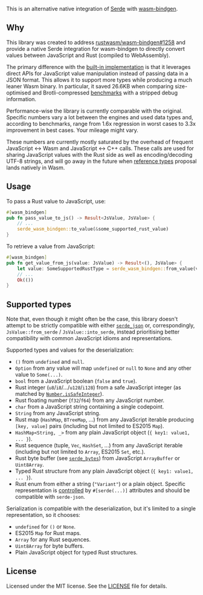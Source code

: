 This is an alternative native integration of [Serde](https://serde.rs/) with [wasm-bindgen](https://github.com/rustwasm/wasm-bindgen).

## Why

This library was created to address [rustwasm/wasm-bindgen#1258](https://github.com/rustwasm/wasm-bindgen/issues/1258) and provide a native Serde integration for wasm-bindgen to directly convert values between JavaScript and Rust (compiled to WebAssembly).

The primary difference with the [built-in implementation](https://rustwasm.github.io/docs/wasm-bindgen/reference/arbitrary-data-with-serde.html) is that it leverages direct APIs for JavaScript value manipulation instead of passing data in a JSON format. This allows it to support more types while producing a much leaner Wasm binary. In particular, it saved 26.6KB when comparing size-optimised and Brotli-compressed [benchmarks](benchmarks) with a stripped debug information.

Performance-wise the library is currently comparable with the original. Specific numbers vary a lot between the engines and used data types and, according to benchmarks, range from 1.6x regression in worst cases to 3.3x improvement in best cases. Your mileage might vary.

These numbers are currently mostly saturated by the overhead of frequent JavaScript <-> Wasm and JavaScript <-> C++ calls. These calls are used for sharing JavaScript values with the Rust side as well as encoding/decoding UTF-8 strings, and will go away in the future when [reference types](https://github.com/WebAssembly/reference-types) proposal lands natively in Wasm.

## Usage

To pass a Rust value to JavaScript, use:

```rust
#[wasm_bindgen]
pub fn pass_value_to_js() -> Result<JsValue, JsValue> {
	// ...
	serde_wasm_bindgen::to_value(&some_supported_rust_value)
}
```

To retrieve a value from JavaScript:

```rust
#[wasm_bindgen]
pub fn get_value_from_js(value: JsValue) -> Result<(), JsValue> {
	let value: SomeSupportedRustType = serde_wasm_bindgen::from_value(value)?;
	// ...
	Ok(())
}
```

## Supported types

Note that, even though it might often be the case, this library doesn't attempt to be strictly compatible with either [`serde_json`](https://docs.serde.rs/serde_json/) or, correspondingly, `JsValue::from_serde` / `JsValue::into_serde`, instead prioritising better compatibility with common JavaScript idioms and representations.

Supported types and values for the deserialization:
 - `()` from `undefined` and `null`.
 - `Option` from any value will map `undefined` or `null` to `None` and any other value to `Some(...)`.
 - `bool` from a JavaScript boolean (`false` and `true`).
 - Rust integer (`u8`/`i8`/.../`u128`/`i128`) from a safe JavaScript integer (as matched by [`Number.isSafeInteger`](https://developer.mozilla.org/en-US/docs/Web/JavaScript/Reference/Global_Objects/Number/isSafeInteger)).
 - Rust floating number (`f32`/`f64`) from any JavaScript number.
 - `char` from a JavaScript string containing a single codepoint.
 - `String` from any JavaScript string.
 - Rust map (`HashMap`, `BTreeMap`, ...) from any JavaScript iterable producing `[key, value]` pairs (including but not limited to ES2015 `Map`).
 - `HashMap<String, _>` from any plain JavaScript object (`{ key1: value1, ... }`).
 - Rust sequence (tuple, `Vec`, `HashSet`, ...) from any JavaScript iterable (including but not limited to `Array`, ES2015 `Set`, etc.).
 - Rust byte buffer (see [`serde_bytes`](https://github.com/serde-rs/bytes)) from JavaScript `ArrayBuffer` or `Uint8Array`.
 - Typed Rust structure from any plain JavaScript object (`{ key1: value1, ... }`).
 - Rust enum from either a string (`"Variant"`) or a plain object. Specific representation is [controlled](https://serde.rs/enum-representations.html) by `#[serde(...)]` attributes and should be compatible with `serde-json`.

Serialization is compatible with the deserialization, but it's limited to a single representation, so it chooses:
 - `undefined` for `()` or `None`.
 - ES2015 `Map` for Rust maps.
 - `Array` for any Rust sequences.
 - `Uint8Array` for byte buffers.
 - Plain JavaScript object for typed Rust structures.

## License

Licensed under the MIT license. See the [LICENSE](LICENSE) file for details.
